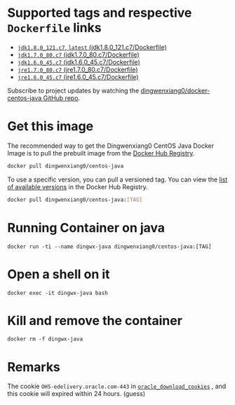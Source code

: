 # Supported tags and respective `Dockerfile` links

 - [`jdk1.8.0_121.c7`, `latest` (jdk1.8.0_121.c7/Dockerfile)](https://github.com/dingwenxiang0/docker-centos-java/blob/jdk1.8.0_121.c7/jdk/1.8.0_121/centos7/Dockerfile)
 - [`jdk1.7.0_80.c7` (jdk1.7.0_80.c7/Dockerfile)](https://github.com/dingwenxiang0/docker-centos-java/blob/jdk1.7.0_80.c7/jdk/1.7.0_80/centos7/Dockerfile)
 - [`jdk1.6.0_45.c7` (jdk1.6.0_45.c7/Dockerfile)](https://github.com/dingwenxiang0/docker-centos-java/blob/jdk1.6.0_45.c7/jdk/1.6.0_45/centos7/Dockerfile)
 - [`jre1.7.0_80.c7` (jre1.7.0_80.c7/Dockerfile)](https://github.com/dingwenxiang0/docker-centos-java/blob/jre1.7.0_80.c7/jre/1.7.0_80/centos7/Dockerfile)
 - [`jre1.6.0_45.c7` (jre1.6.0_45.c7/Dockerfile)](https://github.com/dingwenxiang0/docker-centos-java/blob/jre1.6.0_45.c7/jre/1.6.0_45/centos7/Dockerfile)
 
Subscribe to project updates by watching the [dingwenxiang0/docker-centos-java GitHub repo](https://github.com/dingwenxiang0/docker-centos-java/).
 
# Get this image

The recommended way to get the Dingwenxiang0 CentOS Java Docker Image is to pull the prebuilt image from the [Docker Hub Registry](https://hub.docker.com/r/dingwenxiang0/centos-java/).

```bash
docker pull dingwenxiang0/centos-java
```

To use a specific version, you can pull a versioned tag. You can view the [list of available versions](https://hub.docker.com/r/dingwenxiang0/centos-java/tags/) in the Docker Hub Registry.

```bash
docker pull dingwenxiang0/centos-java:[TAG]
```

# Running Container on java

`docker run -ti --name dingwx-java dingwenxiang0/centos-java:[TAG]`

# Open a shell on it

`docker exec -it dingwx-java bash`

# Kill and remove the container

`docker rm -f dingwx-java`

# Remarks

The cookie `OHS-edelivery.oracle.com-443` in [`oracle_download_cookies`](https://github.com/dingwenxiang0/docker-centos-java/blob/master/oracle_download_cookies) , and this cookie will expired within 24 hours. (guess)